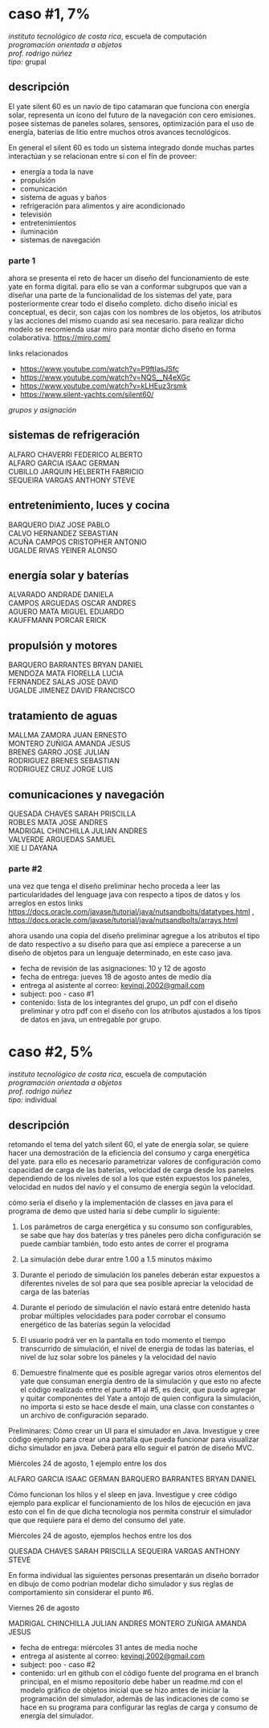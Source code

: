 # caso #1, 7%

*instituto tecnológico de costa rica*, escuela de computación  
*programación orientada a objetos*  
_prof. rodrigo núñez_  
*tipo:* grupal  

## descripción
El yate silent 60 es un navío de tipo catamaran que funciona con energía solar, representa un ícono del futuro de la navegación con cero emisiones. posee sistemas de paneles solares, sensores, optimización para el uso de energía, baterías de litio entre muchos otros avances tecnológicos. 

En general el silent 60 es todo un sistema integrado donde muchas partes interactúan y se relacionan entre sí con el fín de proveer:

- energía a toda la nave
- propulsión
- comunicación
- sistema de aguas y baños
- refrigeración para alimentos y aire acondicionado
- televisión
- entretenimientos
- iluminación
- sistemas de navegación

### parte 1
ahora se presenta el reto de hacer un diseño del funcionamiento de este yate en forma digital. para ello se van a conformar subgrupos que van a diseñar una parte de la funcionalidad de los sistemas del yate, para posteriormente crear todo el diseño completo. dicho diseño inicial es conceptual, es decir, son cajas con los nombres de los objetos, los atributos y las acciones del mismo cuando así sea necesario. para realizar dicho modelo se recomienda usar miro para montar dicho diseño en forma colaborativa. https://miro.com/

links relacionados 
- https://www.youtube.com/watch?v=P9ftIasJSfc
- https://www.youtube.com/watch?v=NQS__N4eXGc
- https://www.youtube.com/watch?v=kLHEuz3rsmk
- https://www.silent-yachts.com/silent60/

*grupos y asignación*

sistemas de refrigeración  
---------------------------------------------  
ALFARO CHAVERRI FEDERICO ALBERTO  
ALFARO GARCIA ISAAC GERMAN  
CUBILLO JARQUIN HELBERTH FABRICIO  
SEQUEIRA VARGAS ANTHONY STEVE  

entretenimiento, luces y cocina  
---------------------------------------------  
BARQUERO DIAZ JOSE PABLO  
CALVO HERNANDEZ SEBASTIAN  
ACUÑA CAMPOS CRISTOPHER ANTONIO  
UGALDE RIVAS YEINER ALONSO  

energía solar y baterías  
---------------------------------------------  
ALVARADO ANDRADE DANIELA  
CAMPOS ARGUEDAS OSCAR ANDRES  
AGUERO MATA MIGUEL EDUARDO  
KAUFFMANN PORCAR ERICK  

propulsión y motores  
---------------------------------------------  
BARQUERO BARRANTES BRYAN DANIEL  
MENDOZA MATA FIORELLA LUCIA  
FERNANDEZ SALAS JOSE DAVID  
UGALDE JIMENEZ DAVID FRANCISCO  

tratamiento de aguas  
---------------------------------------------  
MALLMA ZAMORA JUAN ERNESTO  
MONTERO ZUÑIGA AMANDA JESUS  
BRENES GARRO JOSE JULIAN  
RODRIGUEZ BRENES SEBASTIAN  
RODRIGUEZ CRUZ JORGE LUIS  

comunicaciones y navegación  
---------------------------------------------  
QUESADA CHAVES SARAH PRISCILLA  
ROBLES MATA JOSE ANDRES  
MADRIGAL CHINCHILLA JULIAN ANDRES  
VALVERDE ARGUEDAS SAMUEL  
XIE LI DAYANA  

### parte #2

una vez que tenga el diseño preliminar hecho proceda a leer las particularidades del lenguage java con respecto a tipos de datos y los arreglos en estos links https://docs.oracle.com/javase/tutorial/java/nutsandbolts/datatypes.html , https://docs.oracle.com/javase/tutorial/java/nutsandbolts/arrays.html 

ahora usando una copia del diseño preliminar agregue a los atributos el tipo de dato respectivo a su diseño para que así empiece a parecerse a un diseño de objetos para un lenguaje determinado, en este caso java.

- fecha de revisión de las asignaciones: 10 y 12 de agosto
- fecha de entrega: jueves 18 de agosto antes de medio día
- entrega al asistente al correo: kevinqj.2002@gmail.com
- subject: poo - caso #1
- contenido: lista de los integrantes del grupo, un pdf con el diseño preliminar y otro pdf con el diseño con los atributos ajustados a los tipos de datos en java, un entregable por grupo.



# caso #2, 5%

*instituto tecnológico de costa rica*, escuela de computación  
*programación orientada a objetos*  
_prof. rodrigo núñez_  
*tipo:* individual  

## descripción
retomando el tema del yatch silent 60, el yate de energía solar, se quiere hacer una demostración de la eficiencia del consumo y carga energética del yate. para ello es necesario parametrizar valores de configuración como capacidad de carga de las baterías, velocidad de carga desde los paneles dependiendo de los niveles de sol a los que estén expuestos los páneles, velocidad en nudos del navío y el consumo de energía según la velocidad. 

cómo sería el diseño y la implementación de classes en java para el programa de demo que usted haría si debe cumplir lo siguiente: 

1. Los parámetros de carga energética y su consumo son configurables, se sabe que hay dos baterías y tres páneles pero dicha configuración se puede cambiar también, todo esto antes de correr el programa

2. La simulación debe durar entre 1.00 a 1.5 minutos máximo

3. Durante el periodo de simulación los paneles deberán estar expuestos a diferentes niveles de sol para que sea posible apreciar la velocidad de carga de las baterías

4. Durante el periodo de simulación el navío estará entre detenido hasta probar múltiples velocidades para poder corrobar el consumo energético de las baterías según la velocidad

5. El usuario podrá ver en la pantalla en todo momento el tiempo transcurrido de simulación, el nivel de energia de todas las baterías, el nivel de luz solar sobre los páneles y la velocidad del navío

6. Demuestre finalmente que es posible agregar varios otros elementos del yate que consuman energía dentro de la simulación y que esto no afecte el código realizado entre el punto #1 al #5, es decir, que puedo agregar y quitar componentes del Yate a antojo de quien configura la simulación, no importa si esto se hace desde el main, una classe con constantes o un archivo de configuración separado.  

Preliminares: 
Cómo crear un UI para el simulador en Java. Investigue y cree código ejemplo para crear una pantalla que pueda funcionar para visualizar dicho simulador en java. Deberá para ello seguir el patrón de diseño MVC. 

Miércoles 24 de agosto, 1 ejemplo entre los dos 

ALFARO GARCIA ISAAC GERMAN 
BARQUERO BARRANTES BRYAN DANIEL 

Cómo funcionan los hilos y el sleep en java. Investigue y cree código ejemplo para explicar el funcionamiento de los hilos de ejecución en java esto con el fin de que dicha tecnología nos permita construir el simulador que que requiere para el demo del consumo del yate.  

Miércoles 24 de agosto, ejemplos hechos entre los dos 

QUESADA CHAVES SARAH PRISCILLA 
SEQUEIRA VARGAS ANTHONY STEVE 


En forma individual las siguientes personas presentarán un diseño borrador en dibujo de como podrían modelar dicho simulador y sus reglas de comportamiento sin considerar el punto #6. 

Viernes 26 de agosto 

MADRIGAL CHINCHILLA JULIAN ANDRES 
MONTERO ZUÑIGA AMANDA JESUS 

- fecha de entrega: miércoles 31 antes de media noche
- entrega al asistente al correo: kevinqj.2002@gmail.com
- subject: poo - caso #2
- contenido: url en github con el código fuente del programa en el branch principal, en el mismo repositorio debe haber un readme.md con el modelo gráfico de objetos inicial que se hizo antes de iniciar la programación del simulador, además de las indicaciones de como se hace en su programa para configurar las reglas de carga y consumo de energía del simulador. 
